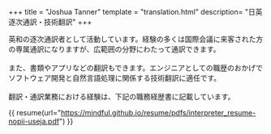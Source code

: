 +++
title = "Joshua Tanner"
template = "translation.html"
description= "日英逐次通訳・技術翻訳"
+++

英和の逐次通訳者として活動しています。経験の多くは国際会議に来客された方の専属通訳になりますが、広範囲の分野にわたって通訳できます。
<br/><br>
また、書類やアプリなどの翻訳もできます。エンジニアとしての職歴のおかげでソフトウェア開発と自然言語処理に関係する技術翻訳に適任です。
<br/><br>
翻訳・通訳業務における経験は、下記の職務経歴書に記載しています。

{{ resume(url="https://mindful.github.io/resume/pdfs/interpreter_resume-nopii-useja.pdf") }}
